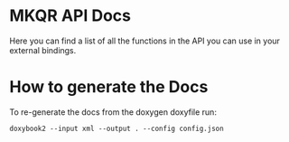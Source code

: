 # MKQR API Docs
Here you can find a list of all the functions in the API you can use in your external bindings.

# How to generate the Docs
To re-generate the docs from the doxygen doxyfile run:
	
	doxybook2 --input xml --output . --config config.json